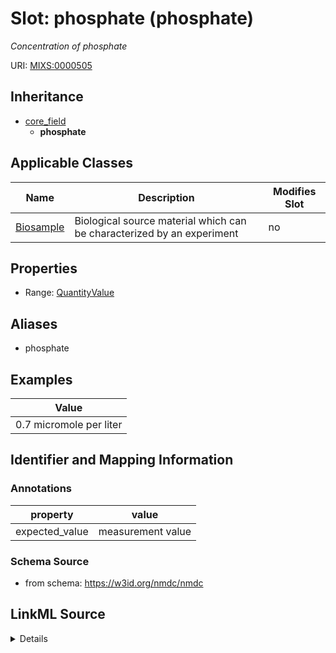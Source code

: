 # Slot: phosphate (phosphate)


_Concentration of phosphate_



URI: [MIXS:0000505](https://w3id.org/mixs/0000505)




## Inheritance

* [core_field](core_field.md)
    * **phosphate**





## Applicable Classes

| Name | Description | Modifies Slot |
| --- | --- | --- |
[Biosample](Biosample.md) | Biological source material which can be characterized by an experiment |  no  |







## Properties

* Range: [QuantityValue](QuantityValue.md)



## Aliases


* phosphate




## Examples

| Value |
| --- |
| 0.7 micromole per liter |

## Identifier and Mapping Information





### Annotations

| property | value |
| --- | --- |
| expected_value | measurement value || preferred_unit | micromole per liter || occurrence | 1 |



### Schema Source


* from schema: https://w3id.org/nmdc/nmdc




## LinkML Source

<details>
```yaml
name: phosphate
annotations:
  expected_value:
    tag: expected_value
    value: measurement value
  preferred_unit:
    tag: preferred_unit
    value: micromole per liter
  occurrence:
    tag: occurrence
    value: '1'
description: Concentration of phosphate
title: phosphate
examples:
- value: 0.7 micromole per liter
from_schema: https://w3id.org/nmdc/nmdc
aliases:
- phosphate
rank: 1000
is_a: core field
slot_uri: MIXS:0000505
multivalued: false
alias: phosphate
domain_of:
- Biosample
range: QuantityValue

```
</details>